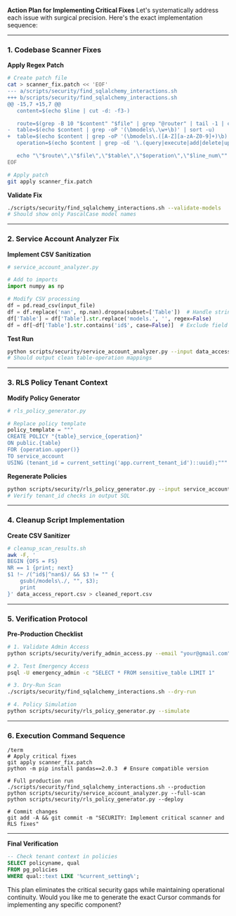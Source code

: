 **Action Plan for Implementing Critical Fixes**
Let's systematically address each issue with surgical precision. Here's the exact implementation sequence:

---

### **1. Codebase Scanner Fixes**

**Apply Regex Patch**

```bash
# Create patch file
cat > scanner_fix.patch << 'EOF'
--- a/scripts/security/find_sqlalchemy_interactions.sh
+++ b/scripts/security/find_sqlalchemy_interactions.sh
@@ -15,7 +15,7 @@
   content=$(echo $line | cut -d: -f3-)

   route=$(grep -B 10 "$content" "$file" | grep "@router" | tail -1 | cut -d' ' -f2)
-  table=$(echo $content | grep -oP '(\bmodels\.\w+\b)' | sort -u)
+  table=$(echo $content | grep -oP '(\bmodels\.([A-Z][a-zA-Z0-9]+)\b)' | sort -u)
   operation=$(echo $content | grep -oE '\.(query|execute|add|delete|update)')

   echo "\"$route\",\"$file\",\"$table\",\"$operation\",\"$line_num\"" >> $OUTPUT_FILE
EOF

# Apply patch
git apply scanner_fix.patch
```

**Validate Fix**

```bash
./scripts/security/find_sqlalchemy_interactions.sh --validate-models
# Should show only PascalCase model names
```

---

### **2. Service Account Analyzer Fix**

**Implement CSV Sanitization**

```python
# service_account_analyzer.py

# Add to imports
import numpy as np

# Modify CSV processing
df = pd.read_csv(input_file)
df = df.replace('nan', np.nan).dropna(subset=['Table'])  # Handle string 'nan'
df['Table'] = df['Table'].str.replace('models.', '', regex=False)
df = df[~df['Table'].str.contains('id$', case=False)]  # Exclude field names
```

**Test Run**

```bash
python scripts/security/service_account_analyzer.py --input data_access_report.csv
# Should output clean table-operation mappings
```

---

### **3. RLS Policy Tenant Context**

**Modify Policy Generator**

```python
# rls_policy_generator.py

# Replace policy template
policy_template = """
CREATE POLICY "{table}_service_{operation}"
ON public.{table}
FOR {operation.upper()}
TO service_account
USING (tenant_id = current_setting('app.current_tenant_id')::uuid);"""
```

**Regenerate Policies**

```bash
python scripts/security/rls_policy_generator.py --input service_account_permissions.csv
# Verify tenant_id checks in output SQL
```

---

### **4. Cleanup Script Implementation**

**Create CSV Sanitizer**

```bash
# cleanup_scan_results.sh
awk -F, '
BEGIN {OFS = FS}
NR == 1 {print; next}
$1 !~ /(^id$|^nan$)/ && $3 != "" {
    gsub(/models\./, "", $3);
    print
}' data_access_report.csv > cleaned_report.csv
```

---

### **5. Verification Protocol**

**Pre-Production Checklist**

```bash
# 1. Validate Admin Access
python scripts/security/verify_admin_access.py --email "your@gmail.com" --verbose

# 2. Test Emergency Access
psql -U emergency_admin -c "SELECT * FROM sensitive_table LIMIT 1"

# 3. Dry-Run Scan
./scripts/security/find_sqlalchemy_interactions.sh --dry-run

# 4. Policy Simulation
python scripts/security/rls_policy_generator.py --simulate
```

---

### **6. Execution Command Sequence**

```cursor
/term
# Apply critical fixes
git apply scanner_fix.patch
python -m pip install pandas==2.0.3  # Ensure compatible version

# Full production run
./scripts/security/find_sqlalchemy_interactions.sh --production
python scripts/security/service_account_analyzer.py --full-scan
python scripts/security/rls_policy_generator.py --deploy

# Commit changes
git add -A && git commit -m "SECURITY: Implement critical scanner and RLS fixes"
```

---

**Final Verification**

```sql
-- Check tenant context in policies
SELECT policyname, qual
FROM pg_policies
WHERE qual::text LIKE '%current_setting%';
```

This plan eliminates the critical security gaps while maintaining operational continuity. Would you like me to generate the exact Cursor commands for implementing any specific component?
